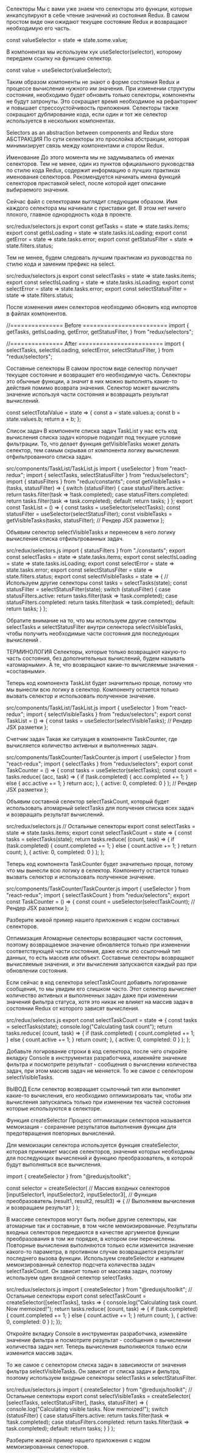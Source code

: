 Селекторы
Мы с вами уже знаем что селекторы это функции, которые инкапсулируют в себе чтение значений из состояния Redux. В самом простом виде они ожидают текущее состояние Redux и возвращают необходимую его часть.

const valueSelector = state => state.some.value;

В компонентах мы используем хук useSelector(selector), которому передаем ссылку на функцию селектор.

const value = useSelector(valueSelector);

Таким образом компоненты не знают о форме состояния Redux и процессе вычисления нужного им значения. При изменении структуры состояния, необходимо будет обновить только селекторы, компоненты не будут затронуты. Это сокращает время необходимое на рефакторинг и повышает стрессоустойчивость приложения. Селекторы также сокращают дублирование кода, если один и тот же селектор используется в нескольких компонентах.

Selectors as an abstraction between components and Redux store
АБСТРАКЦИЯ
По сути селекторы это прослойка абстракции, которая минимизирует связь между компонентами и стором Redux.

Именование
До этого момента мы не задумывались об именах селекторов. Тем не менее, один из пунктов официального руководства по стилю кода Redux, содержит информацию о лучших практиках именования селекторов. Рекомендуется начинать имена функций селекторов приставкой select, после которой идет описание выбираемого значения.

Сейчас файл с селекторами выглядит следующим образом. Имя каждого селектора мы начинали с приставки get. В этом нет ничего плохого, главное однородность кода в проекте.

src/redux/selectors.js
export const getTasks = state => state.tasks.items;
export const getIsLoading = state => state.tasks.isLoading;
export const getError = state => state.tasks.error;
export const getStatusFilter = state => state.filters.status;

Тем не менее, будем следовать лучшим практикам из руководства по стилю кода и заменим префикс на select.

src/redux/selectors.js
export const selectTasks = state => state.tasks.items;
export const selectIsLoading = state => state.tasks.isLoading;
export const selectError = state => state.tasks.error;
export const selectStatusFilter = state => state.filters.status;

После изменения имен селекторов необходимо обновить код импортов в файлах компонентов.

//=============== Before ========================
import {
  getTasks,
  getIsLoading,
  getError,
  getStatusFilter,
} from "redux/selectors";

//=============== After ========================
import {
  selectTasks,
  selectIsLoading,
  selectError,
  selectStatusFilter,
} from "redux/selectors";

Составные селекторы
В самом простом виде селектор получает текущее состояние и возвращает его необходимую часть. Селекторы это обычные функции, а значит в них можно выполнять какие-то действия помимо возврата значения. Селектор может вычислять значение используя части состояния и возвращать результат вычислений.

const selectTotalValue = state => {
  const a = state.values.a;
  const b = state.values.b;
  return a + b;
};

Список задач
В компоненте списка задач TaskList у нас есть код вычисления списка задач которые подходят под текущее условие фильтрации. То, что делает функция getVisibleTasks может делать селектор, тем самым скрывая от компонента логику вычисления отфильтрованного списка задач.

src/components/TaskList/TaskList.js
import { useSelector } from "react-redux";
import { selectTasks, selectStatusFilter } from "redux/selectors";
import { statusFilters } from "redux/constants";
const getVisibleTasks = (tasks, statusFilter) => {
  switch (statusFilter) {
    case statusFilters.active:
      return tasks.filter(task => !task.completed);
    case statusFilters.completed:
      return tasks.filter(task => task.completed);
    default:
      return tasks;
  }
};
export const TaskList = () => {
  const tasks = useSelector(selectTasks);
  const statusFilter = useSelector(selectStatusFilter);
  const visibleTasks = getVisibleTasks(tasks, statusFilter);
  // Рендер JSX разметки
};

Объявим селектор selectVisibleTasks и перенесем в него логику вычисления списка отфильтрованных задач.

src/redux/selectors.js
import { statusFilters } from "./constants";
export const selectTasks = state => state.tasks.items;
export const selectIsLoading = state => state.tasks.isLoading;
export const selectError = state => state.tasks.error;
export const selectStatusFilter = state => state.filters.status;
export const selectVisibleTasks = state => {
  // Используем другие селекторы
  const tasks = selectTasks(state);
  const statusFilter = selectStatusFilter(state);
  switch (statusFilter) {
    case statusFilters.active:
      return tasks.filter(task => !task.completed);
    case statusFilters.completed:
      return tasks.filter(task => task.completed);
    default:
      return tasks;
  }
};

Обратите внимание на то, что мы используем другие селекторы selectTasks и selectStatusFilter внутри селектора selectVisibleTasks, чтобы получить необходимые части состояния для последующих вычислений .

ТЕРМИНОЛОГИЯ
Селекторы, которые только возвращают какую-то часть состояния, без дополнительных вычислений, будем называть «атомарными». А те, что возвращают какие-то вычисляемые значения - «составными».

Теперь код компонента TaskList будет значительно проще, потому что мы вынесли всю логику в селектор. Компоненту остается только вызвать селектор и использовать полученное значение.

src/components/TaskList/TaskList.js
import { useSelector } from "react-redux";
import { selectVisibleTasks } from "redux/selectors";
export const TaskList = () => {
  const tasks = useSelector(selectVisibleTasks);
  // Рендер JSX разметки
};

Счетчик задач
Такая же ситуация в компоненте TaskCounter, где вычисляется количество активных и выполненных задач.

src/components/TaskCounter/TaskCounter.js
import { useSelector } from "react-redux";
import { selectTasks } from "redux/selectors";
export const TaskCounter = () => {
  const tasks = useSelector(selectTasks);
  const count = tasks.reduce(
    (acc, task) => {
      if (task.completed) {
        acc.completed += 1;
      } else {
        acc.active += 1;
      }
      return acc;
    },
    { active: 0, completed: 0 }
  );
  // Рендер JSX разметки
};

Объявим составной селектор selectTaskCount, который будет использовать атомарный selectTasks для получения списка всех задач и возвращать результат вычислений.

src/redux/selectors.js
// Остальные селекторы
export const selectTasks = state => state.tasks.items;
export const selectTaskCount = state => {
  const tasks = selectTasks(state);
  return tasks.reduce(
    (count, task) => {
      if (task.completed) {
        count.completed += 1;
      } else {
        count.active += 1;
      }
      return count;
    },
    { active: 0, completed: 0 }
  );
};

Теперь код компонента TaskCounter будет значительно проще, потому что мы вынесли всю логику в селектор. Компоненту остается только вызвать селектор и использовать полученное значение.

src/components/TaskCounter/TaskCounter.js
import { useSelector } from "react-redux";
import { selectTaskCount } from "redux/selectors";
export const TaskCounter = () => {
  const count = useSelector(selectTaskCount);
  // Рендер JSX разметки
};

Разберите живой пример нашего приложения с кодом составных селекторов.

Оптимизация
Атомарные селекторы возвращают части состояния, поэтому возвращаемое значение обновляется только при изменении соответствующей части состояния, даже если это ссылочный тип данных, то есть массив или объект. Составные селекторы возвращают вычисляемые значения, и эти вычисления запускаются каждый раз при обновлении состояния.

Если сейчас в код селектора selectTaskCount добавить логирование сообщения, то мы увидим его слишком часто. Этот селектор вычисляет количество активных и выполненных задач даже при изменении значения фильтра статуса, хотя это никак не влияет на массив задач в состоянии Redux от которого зависят вычисления.

src/redux/selectors.js
export const selectTaskCount = state => {
  const tasks = selectTasks(state);
  console.log("Calculating task count");
  return tasks.reduce(
    (count, task) => {
      if (task.completed) {
        count.completed += 1;
      } else {
        count.active += 1;
      }
      return count;
    },
    { active: 0, completed: 0 }
  );
};

Добавьте логирование строки в код селектора, после чего откройте вкладку Console в инструментах разработчика, изменяйте значение фильтра и посмотрите результат - сообщения о вычислении количества задач, при этом массив задач не меняется. То же самое с селектором selectVisibleTasks.

ВЫВОД
Если селектор возвращает ссылочный тип или выполняет какие-то вычисления, его необходимо оптимизировать так, чтобы эти вычисления запускались только при изменении тех частей состояния которые используются в селекторе.

Функция createSelector
Процесс оптимизации селекторов называется мемоизация - сохранение результатов выполнения функции для предотвращения повторных вычислений.

Для мемоизации селектора используется функция createSelector, которая принимает массив селекторов, значения которых необходимы для последующих вычислений и функцию преобразователь, в которой будут выполняться все вычисления.

import { createSelector } from "@reduxjs/toolkit";

const selector = createSelector(
  // Массив входных селекторов
  [inputSelector1, inputSelector2, inputSelector3],
  // Функция преобразователь
  (result1, result2, result3) => {
    // Выполняем вычисления и возвращаем результат
  }
);

В массиве селекторов могут быть любые другие селекторы, как атомарные так и составные, в том числе мемоизированные.
Результаты входных селекторов передаются в качестве аргументов функции преобразования в том же порядке, в котором они перечислены.
Повторные вычисления выполняются только если изменится значение какого-то параметра, в противном случае возвращается результат последнего вызова функции.
Используем createSelector и напишем мемоизированный селектор подсчета количества задач selectTaskCount. Он зависит только от массива задач, поэтому используем один входной селектор selectTasks.

src/redux/selectors.js
import { createSelector } from "@reduxjs/toolkit";
// Остальные селекторы
export const selectTaskCount = createSelector([selectTasks], tasks => {
  console.log("Calculating task count. Now memoized!");
  return tasks.reduce(
    (count, task) => {
      if (task.completed) {
        count.completed += 1;
      } else {
        count.active += 1;
      }
      return count;
    },
    { active: 0, completed: 0 }
  );
});

Откройте вкладку Console в инструментах разработчика, изменяйте значение фильтра и посмотрите результат - сообщения о вычислении количества задач нет. Теперь вычисления выполняются только если изменится массив задач.

То же самое с селектором списка задач в зависимости от значения фильтра selectVisibleTasks. Он зависит от списка задач и фильтра, поэтому используем входные селекторы selectTasks и selectStatusFilter.

src/redux/selectors.js
import { createSelector } from "@reduxjs/toolkit";
// Остальные селекторы
export const selectVisibleTasks = createSelector(
  [selectTasks, selectStatusFilter],
  (tasks, statusFilter) => {
    console.log("Calculating visible tasks. Now memoized!");
    switch (statusFilter) {
      case statusFilters.active:
        return tasks.filter(task => !task.completed);
      case statusFilters.completed:
        return tasks.filter(task => task.completed);
      default:
        return tasks;
    }
  }
);

Разберите живой пример нашего приложения с кодом мемоизированных селекторов.

